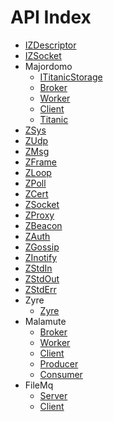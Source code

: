 API Index
=========

* [IZDescriptor](IZDescriptor.md)
* [IZSocket](IZSocket.md)
* Majordomo
    * [ITitanicStorage](Majordomo-ITitanicStorage.md)
    * [Broker](Majordomo-Broker.md)
    * [Worker](Majordomo-Worker.md)
    * [Client](Majordomo-Client.md)
    * [Titanic](Majordomo-Titanic.md)
* [ZSys](ZSys.md)
* [ZUdp](ZUdp.md)
* [ZMsg](ZMsg.md)
* [ZFrame](ZFrame.md)
* [ZLoop](ZLoop.md)
* [ZPoll](ZPoll.md)
* [ZCert](ZCert.md)
* [ZSocket](ZSocket.md)
* [ZProxy](ZProxy.md)
* [ZBeacon](ZBeacon.md)
* [ZAuth](ZAuth.md)
* [ZGossip](ZGossip.md)
* [ZInotify](ZInotify.md)
* [ZStdIn](ZStdIn.md)
* [ZStdOut](ZStdOut.md)
* [ZStdErr](ZStdErr.md)
* Zyre
    * [Zyre](Zyre-Zyre.md)
* Malamute
    * [Broker](Malamute-Broker.md)
    * [Worker](Malamute-Worker.md)
    * [Client](Malamute-Client.md)
    * [Producer](Malamute-Producer.md)
    * [Consumer](Malamute-Consumer.md)
* FileMq
    * [Server](FileMq-Server.md)
    * [Client](FileMq-Client.md)

